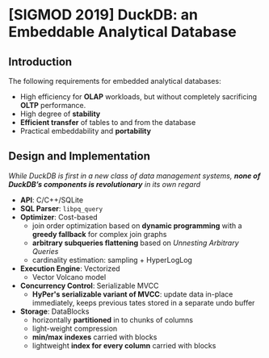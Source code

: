 # [SIGMOD 2019] DuckDB: an Embeddable Analytical Database

## Introduction

The following requirements for embedded analytical databases:

- High efficiency for **OLAP** workloads, but without completely sacrificing **OLTP** performance.
- High degree of **stability**
- **Efficient transfer** of tables to and from the database
- Practical embeddability and **portability**

## Design and Implementation

*While DuckDB is first in a new class of data management systems, **none of DuckDB’s components is revolutionary** in its own regard*

- **API**: C/C++/SQLite
- **SQL Parser**: `libpq_query`
- **Optimizer**: Cost-based
  - join order optimization based on **dynamic programming** with a **greedy fallback** for complex join graphs
  - **arbitrary subqueries flattening** based on *Unnesting Arbitrary Queries*
  - cardinality estimation: sampling + HyperLogLog
- **Execution Engine**: Vectorized
  - Vector Volcano model
- **Concurrency Control**: Serializable MVCC
  - **HyPer's serializable variant of MVCC**: update data in-place immediately, keeps previous tates stored in a separate undo buffer
- **Storage**: DataBlocks
  - horizontally **partitioned** in to chunks of columns
  - light-weight compression
  - **min/max indexes** carried with blocks
  - lightweight **index for every column** carried with blocks
